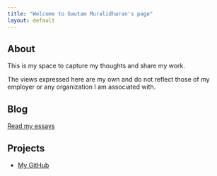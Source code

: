 ```yaml
---
title: "Welcome to Gautam Muralidharan's page"
layout: default
---
```


## About
This is my space to capture my thoughts and share my work. 

The views expressed here are my own and do not reflect those of my employer or any organization I am associated with.

## Blog
[Read my essays](/blog/)

## Projects
- [My GitHub](https://github.com/ekaviran)
